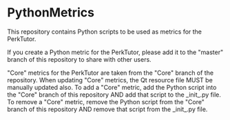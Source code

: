 PythonMetrics
=============

This repository contains Python scripts to be used as metrics for the PerkTutor.

If you create a Python metric for the PerkTutor, please add it to the "master" branch of this repository to share with other users.

"Core" metrics for the PerkTutor are taken from the "Core" branch of the repository. When updating "Core" metrics, the Qt resource file MUST be manually updated also. To add a "Core" metric, add the Python script into the "Core" branch of this repository AND add that script to the \_init\_.py file. To remove a "Core" metric, remove the Python script from the "Core" branch of this repository AND remove that script from the \_init\_.py file.
